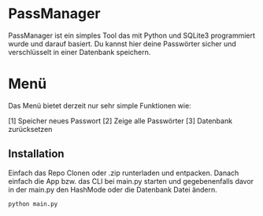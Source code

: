 # PassManager
PassManager ist ein simples Tool das mit Python und SQLite3 programmiert wurde und darauf basiert. Du kannst hier deine Passwörter sicher und verschlüsselt in einer Datenbank speichern.

# Menü
Das Menü bietet derzeit nur sehr simple Funktionen wie:

[1] Speicher neues Passwort
[2] Zeige alle Passwörter
[3] Datenbank zurücksetzen
        

## Installation
Einfach das Repo Clonen oder .zip runterladen und entpacken.
Danach einfach die App bzw. das CLI bei main.py starten und gegebenenfalls davor in der main.py den HashMode oder die Datenbank Datei ändern.

```python
python main.py
```